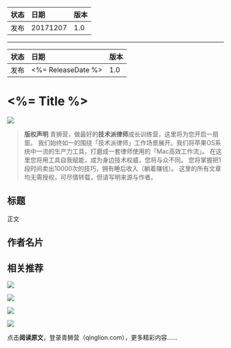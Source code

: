
| 状态 | 日期     | 版本 |
|:-----|:---------|:-----|
| 发布 | 20171207 | 1.0  |


---

| 状态 | 日期               | 版本 |
|:-----|:-------------------|:-----|
| 发布 | <%= ReleaseDate %> | 1.0  |


# <%= Title %>

![](http://oqozil5dt.bkt.clouddn.com/2017-12-09-Group%203.png)

> **版权声明**
> 青狮营，做最好的**技术派律师**成长训练营，这里将为您开启一扇窗。
> 我们始终如一的围绕「技术派律师」工作场景展开。我们将苹果OS系统中一流的生产力工具，打磨成一套律师使用的「Mac高效工作流」。
> 在这里您将用工具自我赋能，成为身边技术权威，您将与众不同。
> 您将掌握把1段时间卖出10000次的技巧，拥有睡后收入（躺着赚钱）。
> 这里的所有文章均无需授权，可尽情转载，但请写明来源与作者。


## 标题

正文

## 作者名片

<!-- 嵌入小程序 -->

## 相关推荐

<!-- 嵌入小程序 -->

![](http://oqozil5dt.bkt.clouddn.com/2017-12-07-end.png)

![](http://oqozil5dt.bkt.clouddn.com/2017-12-07-fuhao.png)

![](http://oqozil5dt.bkt.clouddn.com/2017-12-07-jiazhi.png)

![](http://oqozil5dt.bkt.clouddn.com/2017-12-13-geren.png)

点击**阅读原文**，登录青狮营（qinglion.com），更多精彩内容……

